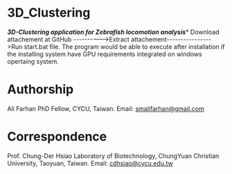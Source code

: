 # 3D_Clustering
*********3D-Clustering application for Zebrafish locomotion analysis**********  Download attachement at GitHub  ---------->Extract attachement---------------->Run start.bat file.  The program would be able to execute after installation if the installing system have GPU requirements integrated on windows opertaing system.  

# Authorship 

Ali Farhan                                                                                                                                                                                                                                                                                           PhD Fellow, CYCU, Taiwan.
Email: smalifarhan@gmail.com  

# Correspondence 

Prof. Chung-Der Hsiao
Laboratory of Biotechnology, ChungYuan Christian University, Taoyuan, Taiwan.
Email: cdhsiao@cycu.edu.tw
